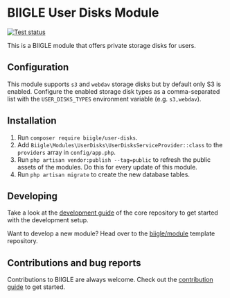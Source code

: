 # BIIGLE User Disks Module

[![Test status](https://github.com/biigle/user-disks/workflows/Tests/badge.svg)](https://github.com/biigle/user-disks/actions?query=workflow%3ATests)

This is a BIIGLE module that offers private storage disks for users.

## Configuration

This module supports `s3` and `webdav` storage disks but by default only S3 is enabled. Configure the enabled storage disk types as a comma-separated list with the `USER_DISKS_TYPES` environment variable (e.g. `s3,webdav`).

## Installation

1. Run `composer require biigle/user-disks`.
2. Add `Biigle\Modules\UserDisks\UserDisksServiceProvider::class` to the `providers` array in `config/app.php`.
3. Run `php artisan vendor:publish --tag=public` to refresh the public assets of the modules. Do this for every update of this module.
4. Run `php artisan migrate` to create the new database tables.

## Developing

Take a look at the [development guide](https://github.com/biigle/core/blob/master/DEVELOPING.md) of the core repository to get started with the development setup.

Want to develop a new module? Head over to the [biigle/module](https://github.com/biigle/module) template repository.

## Contributions and bug reports

Contributions to BIIGLE are always welcome. Check out the [contribution guide](https://github.com/biigle/core/blob/master/CONTRIBUTING.md) to get started.
